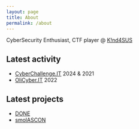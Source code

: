 ```yaml
---
layout: page
title: About
permalink: /about
---
```


CyberSecurity Enthusiast, CTF player @ [K!nd4SUS](https://k1nd4sus.it/)

## Latest activity
- [CyberChallenge.IT](https://cyberchallenge.it/) 2024 & 2021
- [OliCyber.IT](https://olicyber.it/) 2022

## Latest projects
- [DONE](https://tiz314.it/done)
- [smolASCON](https://tiz314.it/smolascon)
